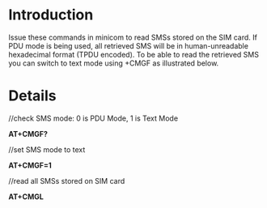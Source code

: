 # Introduction #

Issue these commands in minicom  to read SMSs stored on the SIM card. If PDU mode is being used, all retrieved SMS will be in human-unreadable hexadecimal format (TPDU encoded).  To be able to read the retrieved SMS you can switch to text mode using +CMGF as illustrated below.


# Details #


//check SMS mode: 0 is PDU Mode, 1 is Text Mode

**AT+CMGF?**


//set SMS mode to text

**AT+CMGF=1**


//read all SMSs stored on SIM card

**AT+CMGL**